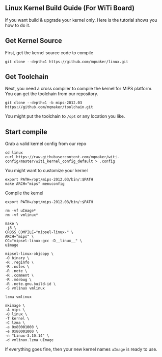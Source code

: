 Linux Kernel Build Guide (For WiTi Board)
----
If you want build & upgrade your kernel only. Here is the tutorial shows you how to do it.

Get Kernel Source
----
First, get the kernel source code to compile

    git clone --depth=1 https://github.com/mqmaker/linux.git


Get Toolchain
----
Next, you need a cross compiler to compile the kernel for MIPS platform. You can get the toolchain from our repository.

    git clone --depth=1 -b mips-2012.03 https://github.com/mqmaker/toolchain.git
  
You might put the toolchain to `/opt` or any location you like.

Start compile
----
Grab a valid kernel config from our repo
```shell
cd linux
curl https://raw.githubusercontent.com/mqmaker/witi-config/master/witi_kernel_config_default > .config
```
You might want to customize your kernel
```shell
export PATH=/opt/mips-2012.03/bin/:$PATH
make ARCH="mips" menuconfig
```
Compile the kernel
```shell
export PATH=/opt/mips-2012.03/bin/:$PATH

rm -vf uImage*
rm -vf vmlinux*

make \
-j8 \
CROSS_COMPILE="mipsel-linux-" \
ARCH="mips" \
CC="mipsel-linux-gcc -D__linux__" \
uImage

mipsel-linux-objcopy \
-O binary \
-R .reginfo \
-R .notes \
-R .note \
-R .comment \
-R .mdebug \
-R .note.gnu.build-id \
-S vmlinux vmlinux

lzma vmlinux

mkimage \
-A mips \
-O linux \
-T kernel \
-C lzma \
-a 0x80001000 \
-e 0x80001000 \
-n "Linux-3.10.14" \
-d vmlinux.lzma uImage
```
If everything goes fine, then your new kernel names `uImage` is ready to use.
